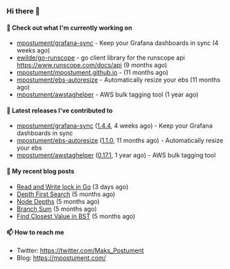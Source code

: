 ### Hi there 👋

#### 👷 Check out what I'm currently working on

- [mpostument/grafana-sync](https://github.com/mpostument/grafana-sync) - Keep your Grafana dashboards in sync (4 weeks ago)
- [ewilde/go-runscope](https://github.com/ewilde/go-runscope) - go client library for the runscope  api https://www.runscope.com/docs/api (9 months ago)
- [mpostument/mpostument.github.io](https://github.com/mpostument/mpostument.github.io) -  (11 months ago)
- [mpostument/ebs-autoresize](https://github.com/mpostument/ebs-autoresize) - Automatically resize your ebs (11 months ago)
- [mpostument/awstaghelper](https://github.com/mpostument/awstaghelper) - AWS bulk tagging tool (1 year ago)

#### 🔭 Latest releases I've contributed to

- [mpostument/grafana-sync](https://github.com/mpostument/grafana-sync) ([1.4.4](https://github.com/mpostument/grafana-sync/releases/tag/1.4.4), 4 weeks ago) - Keep your Grafana dashboards in sync
- [mpostument/ebs-autoresize](https://github.com/mpostument/ebs-autoresize) ([1.1.0](https://github.com/mpostument/ebs-autoresize/releases/tag/1.1.0), 11 months ago) - Automatically resize your ebs
- [mpostument/awstaghelper](https://github.com/mpostument/awstaghelper) ([0.17.1](https://github.com/mpostument/awstaghelper/releases/tag/0.17.1), 1 year ago) - AWS bulk tagging tool

#### 📜 My recent blog posts

- [Read and Write lock in Go](https://mpostument.com/2022/01/31/rwlock/) (3 days ago)
- [Depth First Search](https://mpostument.com/2021/09/06/depth-first-search/) (5 months ago)
- [Node Depths](https://mpostument.com/2021/08/26/node-depths/) (5 months ago)
- [Branch Sum](https://mpostument.com/2021/08/23/branch-sum/) (5 months ago)
- [Find Closest Value in BST](https://mpostument.com/2021/08/10/find-closest-value-in-bst/) (5 months ago)

#### 📫 How to reach me

- Twitter: https://twitter.com/Maks_Postument
- Blog: https://mpostument.com/
